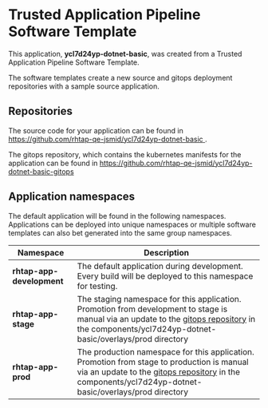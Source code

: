 # Trusted Application Pipeline Software Template

This application, **ycl7d24yp-dotnet-basic**, was created from a Trusted Application Pipeline Software Template.

The software templates create a new source and gitops deployment repositories with a sample source application. 

## Repositories

The source code for your application can be found in [https://github.com/rhtap-qe-jsmid/ycl7d24yp-dotnet-basic ](https://github.com/rhtap-qe-jsmid/ycl7d24yp-dotnet-basic ).
 
The gitops repository, which contains the kubernetes manifests for the application can be found in 
[https://github.com/rhtap-qe-jsmid/ycl7d24yp-dotnet-basic-gitops ](https://github.com/rhtap-qe-jsmid/ycl7d24yp-dotnet-basic-gitops ) 

## Application namespaces 

The default application will be found in the following namespaces. Applications can be deployed into unique namespaces or multiple software templates can also bet generated into the same group namespaces.  

|  Namespace   |  Description   |  
| -------- | -------- |   
| **rhtap-app-development** | The default application during development. Every build will be deployed to this namespace for testing. | 
| **rhtap-app-stage** | The staging namespace for this application. Promotion from development to stage is manual via an update to the [gitops repository](https://github.com/rhtap-qe-jsmid/ycl7d24yp-dotnet-basic-gitops ) in the components/ycl7d24yp-dotnet-basic/overlays/prod directory |  
| **rhtap-app-prod** | The production namespace for this application. Promotion from stage to production is manual via an update to the [gitops repository](https://github.com/rhtap-qe-jsmid/ycl7d24yp-dotnet-basic-gitops ) in the components/ycl7d24yp-dotnet-basic/overlays/prod directory | 